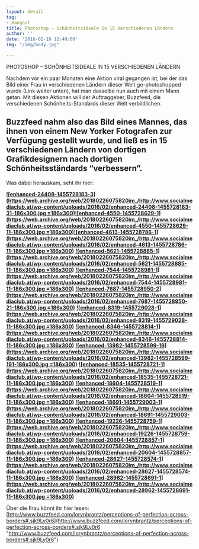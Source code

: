 ```yaml
---
layout: detail
tag:
- Hangout
title: Photoshop – Schönheitsideale In 15 Verschiedenen Ländern
author: ''
date: '2016-02-19 12:48:00'
img: "/img/body.jpg"

---
```

PHOTOSHOP – SCHÖNHEITSIDEALE IN 15 VERSCHIEDENEN LÄNDERN

Nachdem vor ein paar Monaten eine Aktion viral gegangen ist, bei der das Bild einer Frau in verschiedenen Ländern dieser Welt ge-photoshopped wurde (Link weiter unten), hat man dasselbe nun auch mit einem Mann getan. Mit diesen Aktionen will der Auftraggeber, Buzzfeed, die verschiedenen Schönheits-Standards dieser Welt verbildlichen.

## Buzzfeed nahm also das Bild eines Mannes, das ihnen von einem New Yorker Fotografen zur Verfügung gestellt wurde, und ließ es in 15 verschiedenen Ländern von dortigen Grafikdesignern nach dortigen Schönheitsständards “verbessern”.

Was dabei herauskam, seht ihr hier:

[**![enhanced-24408-1455728183-3](https://web.archive.org/web/20180226075820im_/http://www.socialmediaclub.at/wp-content/uploads/2016/02/enhanced-24408-1455728183-31-186x300.jpg =186x300)![enhanced-4550-1455728629-1](https://web.archive.org/web/20180226075820im_/http://www.socialmediaclub.at/wp-content/uploads/2016/02/enhanced-4550-1455728629-11-186x300.jpg =186x300)**](https://web.archive.org/web/20180226075820/http://www.socialmediaclub.at/wp-content/uploads/2016/02/enhanced-4550-1455728629-11.jpg)[**![enhanced-4613-1455728786-1](https://web.archive.org/web/20180226075820im_/http://www.socialmediaclub.at/wp-content/uploads/2016/02/enhanced-4613-1455728786-11-186x300.jpg =186x300)**](https://web.archive.org/web/20180226075820/http://www.socialmediaclub.at/wp-content/uploads/2016/02/enhanced-4613-1455728786-11.jpg) [**![enhanced-5621-1455728885-1](https://web.archive.org/web/20180226075820im_/http://www.socialmediaclub.at/wp-content/uploads/2016/02/enhanced-5621-1455728885-11-186x300.jpg =186x300)**](https://web.archive.org/web/20180226075820/http://www.socialmediaclub.at/wp-content/uploads/2016/02/enhanced-5621-1455728885-11.jpg) [**![enhanced-7544-1455728981-1](https://web.archive.org/web/20180226075820im_/http://www.socialmediaclub.at/wp-content/uploads/2016/02/enhanced-7544-1455728981-11-186x300.jpg =186x300)**](https://web.archive.org/web/20180226075820/http://www.socialmediaclub.at/wp-content/uploads/2016/02/enhanced-7544-1455728981-11.jpg) [**![enhanced-7687-1455728950-2](https://web.archive.org/web/20180226075820im_/http://www.socialmediaclub.at/wp-content/uploads/2016/02/enhanced-7687-1455728950-21-186x300.jpg =186x300)**](https://web.archive.org/web/20180226075820/http://www.socialmediaclub.at/wp-content/uploads/2016/02/enhanced-7687-1455728950-21.jpg) [**![enhanced-8319-1455729028-1](https://web.archive.org/web/20180226075820im_/http://www.socialmediaclub.at/wp-content/uploads/2016/02/enhanced-8319-1455729028-11-186x300.jpg =186x300)**](https://web.archive.org/web/20180226075820/http://www.socialmediaclub.at/wp-content/uploads/2016/02/enhanced-8319-1455729028-11.jpg) [**![enhanced-8346-1455728814-1](https://web.archive.org/web/20180226075820im_/http://www.socialmediaclub.at/wp-content/uploads/2016/02/enhanced-8346-1455728814-11-186x300.jpg =186x300)**](https://web.archive.org/web/20180226075820/http://www.socialmediaclub.at/wp-content/uploads/2016/02/enhanced-8346-1455728814-11.jpg) [**![enhanced-13982-1455728599-19](https://web.archive.org/web/20180226075820im_/http://www.socialmediaclub.at/wp-content/uploads/2016/02/enhanced-13982-1455728599-191-186x300.jpg =186x300)**](https://web.archive.org/web/20180226075820/http://www.socialmediaclub.at/wp-content/uploads/2016/02/enhanced-13982-1455728599-191.jpg) [**![enhanced-18535-1455728721-1](https://web.archive.org/web/20180226075820im_/http://www.socialmediaclub.at/wp-content/uploads/2016/02/enhanced-18535-1455728721-11-186x300.jpg =186x300)**](https://web.archive.org/web/20180226075820/http://www.socialmediaclub.at/wp-content/uploads/2016/02/enhanced-18535-1455728721-11.jpg) [**![enhanced-18604-1455728519-1](https://web.archive.org/web/20180226075820im_/http://www.socialmediaclub.at/wp-content/uploads/2016/02/enhanced-18604-1455728519-11-186x300.jpg =186x300)**](https://web.archive.org/web/20180226075820/http://www.socialmediaclub.at/wp-content/uploads/2016/02/enhanced-18604-1455728519-11.jpg) [**![enhanced-18691-1455729003-1](https://web.archive.org/web/20180226075820im_/http://www.socialmediaclub.at/wp-content/uploads/2016/02/enhanced-18691-1455729003-11-186x300.jpg =186x300)**](https://web.archive.org/web/20180226075820/http://www.socialmediaclub.at/wp-content/uploads/2016/02/enhanced-18691-1455729003-11.jpg) [**![enhanced-19226-1455728759-1](https://web.archive.org/web/20180226075820im_/http://www.socialmediaclub.at/wp-content/uploads/2016/02/enhanced-19226-1455728759-11-186x300.jpg =186x300)**](https://web.archive.org/web/20180226075820/http://www.socialmediaclub.at/wp-content/uploads/2016/02/enhanced-19226-1455728759-11.jpg) [**![enhanced-20604-1455728857-1](https://web.archive.org/web/20180226075820im_/http://www.socialmediaclub.at/wp-content/uploads/2016/02/enhanced-20604-1455728857-11-186x300.jpg =186x300)**](https://web.archive.org/web/20180226075820/http://www.socialmediaclub.at/wp-content/uploads/2016/02/enhanced-20604-1455728857-11.jpg) [**![enhanced-28627-1455728574-1](https://web.archive.org/web/20180226075820im_/http://www.socialmediaclub.at/wp-content/uploads/2016/02/enhanced-28627-1455728574-11-186x300.jpg =186x300)**](https://web.archive.org/web/20180226075820/http://www.socialmediaclub.at/wp-content/uploads/2016/02/enhanced-28627-1455728574-11.jpg) [**![enhanced-28962-1455728691-1](https://web.archive.org/web/20180226075820im_/http://www.socialmediaclub.at/wp-content/uploads/2016/02/enhanced-28962-1455728691-11-186x300.jpg =186x300)**](https://web.archive.org/web/20180226075820/http://www.socialmediaclub.at/wp-content/uploads/2016/02/enhanced-28962-1455728691-11.jpg)

Über die Frau könnt ihr hier lesen: [http://www.buzzfeed.com/lorynbrantz/perceptions-of-perfection-across-borders#.sjk9Ly0r6](http://www.buzzfeed.com/lorynbrantz/perceptions-of-perfection-across-borders#.sjk9Ly0r6 "http://www.buzzfeed.com/lorynbrantz/perceptions-of-perfection-across-borders#.sjk9Ly0r6")